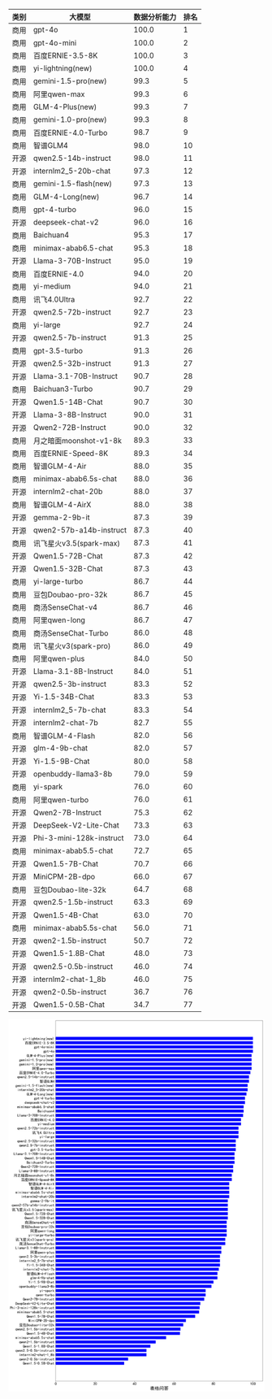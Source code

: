 
| 类别 | 大模型                         | 数据分析能力 | 排名 |
|-----|------------------------------|---------|----|
|商用|gpt-4o|100.0|1|
|商用|gpt-4o-mini|100.0|2|
|商用|百度ERNIE-3.5-8K|100.0|3|
|商用|yi-lightning(new)|100.0|4|
|商用|gemini-1.5-pro(new)|99.3|5|
|商用|阿里qwen-max|99.3|6|
|商用|GLM-4-Plus(new)|99.3|7|
|商用|gemini-1.0-pro(new)|99.3|8|
|商用|百度ERNIE-4.0-Turbo|98.7|9|
|商用|智谱GLM4|98.0|10|
|开源|qwen2.5-14b-instruct|98.0|11|
|开源|internlm2_5-20b-chat|97.3|12|
|商用|gemini-1.5-flash(new)|97.3|13|
|商用|GLM-4-Long(new)|96.7|14|
|商用|gpt-4-turbo|96.0|15|
|开源|deepseek-chat-v2|96.0|16|
|商用|Baichuan4|95.3|17|
|商用|minimax-abab6.5-chat|95.3|18|
|开源|Llama-3-70B-Instruct|95.0|19|
|商用|百度ERNIE-4.0|94.0|20|
|商用|yi-medium|94.0|21|
|商用|讯飞4.0Ultra|92.7|22|
|开源|qwen2.5-72b-instruct|92.7|23|
|商用|yi-large|92.7|24|
|开源|qwen2.5-7b-instruct|91.3|25|
|商用|gpt-3.5-turbo|91.3|26|
|开源|qwen2.5-32b-instruct|91.3|27|
|开源|Llama-3.1-70B-Instruct|90.7|28|
|商用|Baichuan3-Turbo|90.7|29|
|开源|Qwen1.5-14B-Chat|90.7|30|
|开源|Llama-3-8B-Instruct|90.0|31|
|开源|Qwen2-72B-Instruct|90.0|32|
|商用|月之暗面moonshot-v1-8k|89.3|33|
|商用|百度ERNIE-Speed-8K|89.3|34|
|商用|智谱GLM-4-Air|88.0|35|
|商用|minimax-abab6.5s-chat|88.0|36|
|开源|internlm2-chat-20b|88.0|37|
|商用|智谱GLM-4-AirX|88.0|38|
|开源|gemma-2-9b-it|87.3|39|
|开源|qwen2-57b-a14b-instruct|87.3|40|
|商用|讯飞星火v3.5(spark-max)|87.3|41|
|开源|Qwen1.5-72B-Chat|87.3|42|
|开源|Qwen1.5-32B-Chat|87.3|43|
|商用|yi-large-turbo|86.7|44|
|商用|豆包Doubao-pro-32k|86.7|45|
|商用|商汤SenseChat-v4|86.7|46|
|商用|阿里qwen-long|86.7|47|
|商用|商汤SenseChat-Turbo|86.0|48|
|商用|讯飞星火v3(spark-pro)|86.0|49|
|商用|阿里qwen-plus|84.0|50|
|开源|Llama-3.1-8B-Instruct|84.0|51|
|开源|qwen2.5-3b-instruct|83.3|52|
|开源|Yi-1.5-34B-Chat|83.3|53|
|开源|internlm2_5-7b-chat|83.3|54|
|开源|internlm2-chat-7b|82.7|55|
|商用|智谱GLM-4-Flash|82.0|56|
|开源|glm-4-9b-chat|82.0|57|
|开源|Yi-1.5-9B-Chat|80.0|58|
|开源|openbuddy-llama3-8b|79.0|59|
|商用|yi-spark|76.0|60|
|商用|阿里qwen-turbo|76.0|61|
|开源|Qwen2-7B-Instruct|75.3|62|
|开源|DeepSeek-V2-Lite-Chat|73.3|63|
|开源|Phi-3-mini-128k-instruct|73.0|64|
|商用|minimax-abab5.5-chat|72.7|65|
|开源|Qwen1.5-7B-Chat|70.7|66|
|开源|MiniCPM-2B-dpo|66.0|67|
|商用|豆包Doubao-lite-32k|64.7|68|
|开源|qwen2.5-1.5b-instruct|63.3|69|
|开源|Qwen1.5-4B-Chat|63.0|70|
|商用|minimax-abab5.5s-chat|56.0|71|
|开源|qwen2-1.5b-instruct|50.7|72|
|开源|Qwen1.5-1.8B-Chat|48.0|73|
|开源|qwen2.5-0.5b-instruct|46.0|74|
|开源|internlm2-chat-1_8b|46.0|75|
|开源|qwen2-0.5b-instruct|36.7|76|
|开源|Qwen1.5-0.5B-Chat|34.7|77|


![lin](pic/tableQA.png)
